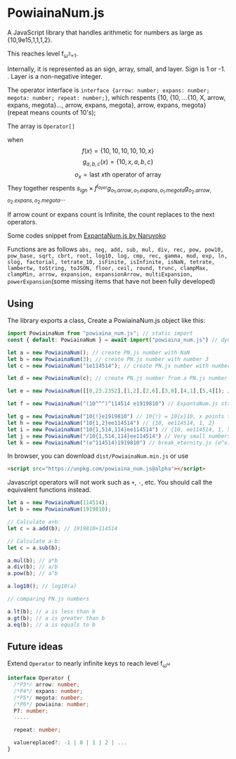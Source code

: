 # PowiainaNum.js

A JavaScript library that handles arithmetic for numbers as large as {10,9e15,1,1,1,2}.

This reaches level f<sub>ω<sup>3</sup>+1</sub>.

Internally, it is represented as an sign, array, small, and layer. Sign is 1 or -1. . Layer is a non-negative integer. 

The operator interface is `interface {arrow: number; expans: number; megota: number; repeat: number;}`, which respents {10, {10, ...{10, X, arrow, expans, megota}..., arrow, expans, megota}, arrow, expans, megota} (repeat means counts of 10's);

The array is `Operator[]`

when $$f(x) = \{10, 10, 10, 10, 10, x\}$$
$$g_{a,b,c}(x) = \{10,x,a,b,c\}$$
$$o_x = \text{last }x\text{th operator of array}  $$
They together respents $s_{ign}\times f^{l_{ayer}} g_{o_1.arrow, o_1.expans, o_1.megota} g_{o_2.arrow, o_2.expans, o_2.megota} ...$

If arrow count or expans count is Infinite, the count replaces to the next operators.

Some codes snippet from [ExpantaNum.js by Naruyoko](https://github.com/Naruyoko/ExpantaNum.js)

Functions are as follows `abs, neg, add, sub, mul, div, rec, pow, pow10, pow_base, sqrt, cbrt, root, log10, log, cmp, rec, gamma, mod, exp, ln, slog, factorial, tetrate_10, isFinite, isInfinite, isNaN, tetrate, lambertw, toString, toJSON, floor, ceil, round, trunc, clampMax, clampMin, arrow, expansion, expansionArrow, multiExpansion, powerExpansion`(some missing items that have not been fully developed)

## Using

The library exports a class,
Create a PowiainaNum.js object like this:

```javascript
import PowiainaNum from "powiaina_num.js"; // static import 
const { default: PowiainaNum } = await import("powiaina_num.js") // dynamic import

let a = new PowiainaNum(); // create PN.js number with NaN
let b = new PowiainaNum(3); // create PN.js number with number 3
let c = new PowiainaNum("1e114514"); // create PN.js number with number 10^114514

let d = new PowiainaNum(c); // create PN.js number from a PN.js number

let e = new PowiainaNum([[0,23.2352],[1,2],[2,6],[3,0],[4,1],[5,4]]); // You can also use a pair number array which from ExpantaNum.js

let f = new PowiainaNum("(10^^^)^114514 e1919810") // ExpantaNum.js string form 

let g = new PowiainaNum("10{!}e1919810") // 10{!} = 10{x}10, x points to e1919810, 10{!} = J in ExpantaNum.js
let h = new PowiainaNum("10{1,2}ee114514") // {10, ee114514, 1, 2}
let i = new PowiainaNum("10{1,514,114}ee114514") // {10, ee114514, 1, 514, 114}
let j = new PowiainaNum("/10{1,514,114}ee114514") // Very small numbers ({10, ee114514, 1, 514, 114})^-1
let k = new PowiainaNum("(e^114514)1919810") // break_eternity.js (e^x) form
```

In browser, you can download `dist/PowiainaNum.min.js` or use 
```html
<script src="https://unpkg.com/powiaina_num.js@alpha"></script>
```

Javascript operators will not work such as `+`, `-`, etc.
You should call the equivalent functions instead.

```javascript
let a = new PowiainaNum(114514);
let b = new PowiainaNum(1919810);

// Calculate a+b:
let c = a.add(b); // 1919810+114514

// Calculate a-b:
let c = a.sub(b);

a.mul(b); // a*b
a.div(b); // a/b
a.pow(b); // a^b

a.log10(); // log10(a)

// comparing PN.js numbers

a.lt(b); // a is less than b
a.gt(b); // a is greater than b
a.eq(b); // a is equals to b
```

## Future ideas

Extend `Operator` to nearly infinite keys to reach level f<sub>ω<sup>ω</sup></sub>

```typescript
interface Operator {
  /*P3*/ arrow: number;
  /*P4*/ expans: number;
  /*P5*/ megota: number;
  /*P6*/ powiaina: number;
  P7: number;
  .....

  repeat: number;

  valuereplaced?: -1 | 0 | 1 | 2 | ...
}
```

